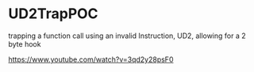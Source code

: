 # UD2TrapPOC
trapping a function call using an invalid Instruction, UD2, allowing for a 2 byte hook

https://www.youtube.com/watch?v=3qd2y28psF0
